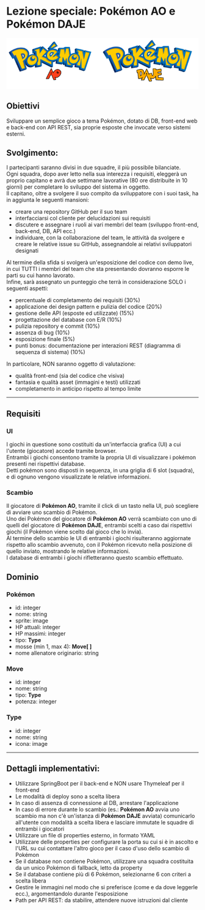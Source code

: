 # Lezione speciale: Pokémon AO e Pokémon DAJE

![Screenshot of a comment on a GitHub issue showing an image, added in the Markdown, of an Octocat smiling and raising a tentacle.](./asset/logo_lezione_pokemon.png)

## Obiettivi
Sviluppare un semplice gioco a tema Pokémon, dotato di DB, front-end web e back-end con API REST, sia proprie esposte che invocate verso sistemi esterni.

## Svolgimento:
I partecipanti saranno divisi in due squadre, il più possibile bilanciate.  
Ogni squadra, dopo aver letto nella sua interezza i requisiti, eleggerà un proprio capitano e avrà due settimane lavorative (80 ore distribuite in 10 giorni) per completare lo sviluppo del sistema in oggetto.  
Il capitano, oltre a svolgere il suo compito da sviluppatore con i suoi task, ha in aggiunta le seguenti mansioni:
- creare una repository GitHub per il suo team
- interfacciarsi col cliente per delucidazioni sui requisiti
- discutere e assegnare i ruoli ai vari membri del team (sviluppo front-end, back-end, DB, API ecc.)
- individuare, con la collaborazione del team, le attività da svolgere e creare le relative issue su GitHub, assegnandole ai relativi sviluppatori designati

Al termine della sfida si svolgerà un'esposizione del codice con demo live, in cui TUTTI i membri del team che sta presentando dovranno esporre le parti su cui hanno lavorato.  
Infine, sarà assegnato un punteggio che terrà in considerazione SOLO i seguenti aspetti:
- percentuale di completamento dei requisiti (30%)
- applicazione dei design pattern e pulizia del codice (20%)
- gestione delle API (esposte ed utilizzate) (15%)
- progettazione del database con E/R (10%)
- pulizia repository e commit (10%)
- assenza di bug (10%)
- esposizione finale (5%)
- punti bonus: documentazione per interazioni REST (diagramma di sequenza di sistema) (10%)

In particolare, NON saranno oggetto di valutazione:
- qualità front-end (sia del codice che visiva)
- fantasia e qualità asset (immagini e testi) utilizzati
- completamento in anticipo rispetto al tempo limite

----

## Requisiti
### UI
I giochi in questione sono costituiti da un'interfaccia grafica (UI) a cui l'utente (giocatore) accede tramite browser.  
Entrambi i giochi consentono tramite la propria UI di visualizzare i pokémon presenti nei rispettivi database.  
Detti pokémon sono disposti in sequenza, in una griglia di 6 slot (squadra), e di ognuno vengono visualizzate le relative informazioni.

### Scambio
Il giocatore di **Pokémon AO**, tramite il click di un tasto nella UI, può scegliere di avviare uno scambio di Pokémon.  
Uno dei Pokémon del giocatore di **Pokémon AO** verrà scambiato con uno di quelli del giocatore di **Pokémon DAJE**, entrambi scelti a caso dai rispettivi giochi (il Pokémon viene scelto dal gioco che lo invia).  
Al termine dello scambio le UI di entrambi i giochi risulteranno aggiornate rispetto allo scambio avvenuto, con il Pokémon ricevuto nella posizione di quello inviato, mostrando le relative informazioni.  
I database di entrambi i giochi rifletteranno questo scambio effettuato.

## Dominio

### Pokémon
- id: integer
- nome: string
- sprite: image
- HP attuali: integer
- HP massimi: integer
- tipo: **Type**
- mosse (min 1, max 4): **Move[ ]**
- nome allenatore originario: string

### Move
- id: integer
- nome: string
- tipo: **Type**
- potenza: integer

### Type
- id: integer
- nome: string
- icona: image

----

## Dettagli implementativi:
- Utilizzare SpringBoot per il back-end e NON usare Thymeleaf per il front-end
- Le modalità di deploy sono a scelta libera
- In caso di assenza di connessione al DB, arrestare l'applicazione
- In caso di errore durante lo scambio (es.: **Pokémon AO** avvia uno scambio ma non c'è un'istanza di **Pokémon DAJE** avviata) comunicarlo all'utente con modalità a scelta libera e lasciare immutate le squadre di entrambi i giocatori
- Utilizzare un file di properties esterno, in formato YAML
- Utilizzare delle properties per configurare la porta su cui si è in ascolto e l'URL su cui contattare l'altro gioco per il caso d'uso dello scambio di Pokémon
- Se il database non contiene Pokémon, utilizzare una squadra costituita da un unico Pokémon di fallback, letto da property
- Se il database contiene più di 6 Pokémon, selezionarne 6 con criteri a scelta libera
- Gestire le immagini nel modo che si preferisce (come e da dove leggerle ecc.), argomentandolo durante l'esposizione
- Path per API REST: da stabilire, attendere nuove istruzioni dal cliente

